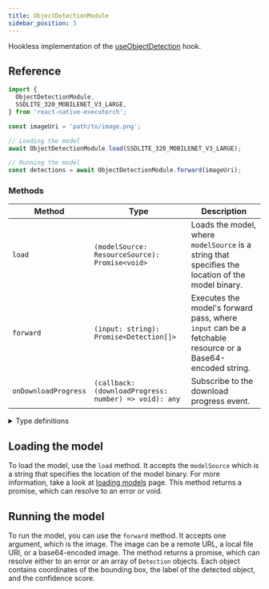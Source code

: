 ```yaml
---
title: ObjectDetectionModule
sidebar_position: 5
---
```


Hookless implementation of the [useObjectDetection](../computer-vision/useObjectDetection.md) hook.

## Reference

```typescript
import {
  ObjectDetectionModule,
  SSDLITE_320_MOBILENET_V3_LARGE,
} from 'react-native-executorch';

const imageUri = 'path/to/image.png';

// Loading the model
await ObjectDetectionModule.load(SSDLITE_320_MOBILENET_V3_LARGE);

// Running the model
const detections = await ObjectDetectionModule.forward(imageUri);
```

### Methods

| Method               | Type                                                  | Description                                                                                              |
| -------------------- | ----------------------------------------------------- | -------------------------------------------------------------------------------------------------------- |
| `load`               | `(modelSource: ResourceSource): Promise<void>`        | Loads the model, where `modelSource` is a string that specifies the location of the model binary.        |
| `forward`            | `(input: string): Promise<Detection[]>`               | Executes the model's forward pass, where `input` can be a fetchable resource or a Base64-encoded string. |
| `onDownloadProgress` | `(callback: (downloadProgress: number) => void): any` | Subscribe to the download progress event.                                                                |

<details>
<summary>Type definitions</summary>

```typescript
type ResourceSource = string | number;

interface Bbox {
  x1: number;
  x2: number;
  y1: number;
  y2: number;
}

interface Detection {
  bbox: Bbox;
  label: keyof typeof CocoLabel;
  score: number;
}
```

</details>

## Loading the model

To load the model, use the `load` method. It accepts the `modelSource` which is a string that specifies the location of the model binary. For more information, take a look at [loading models](../fundamentals/loading-models.md) page. This method returns a promise, which can resolve to an error or void.

## Running the model

To run the model, you can use the `forward` method. It accepts one argument, which is the image. The image can be a remote URL, a local file URI, or a base64-encoded image. The method returns a promise, which can resolve either to an error or an array of `Detection` objects. Each object contains coordinates of the bounding box, the label of the detected object, and the confidence score.

